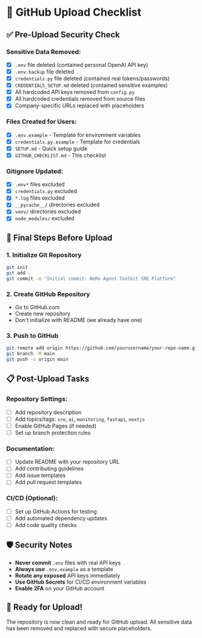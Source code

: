 # 🚀 GitHub Upload Checklist

## ✅ **Pre-Upload Security Check**

### **Sensitive Data Removed:**

- [x] `.env` file deleted (contained personal OpenAI API key)
- [x] `.env.backup` file deleted
- [x] `credentials.py` file deleted (contained real tokens/passwords)
- [x] `CREDENTIALS_SETUP.md` deleted (contained sensitive examples)
- [x] All hardcoded API keys removed from `config.py`
- [x] All hardcoded credentials removed from source files
- [x] Company-specific URLs replaced with placeholders

### **Files Created for Users:**

- [x] `.env.example` - Template for environment variables
- [x] `credentials.py.example` - Template for credentials
- [x] `SETUP.md` - Quick setup guide
- [x] `GITHUB_CHECKLIST.md` - This checklist

### **Gitignore Updated:**

- [x] `.env*` files excluded
- [x] `credentials.py` excluded
- [x] `*.log` files excluded
- [x] `__pycache__/` directories excluded
- [x] `venv/` directories excluded
- [x] `node_modules/` excluded

## 🔧 **Final Steps Before Upload**

### **1. Initialize Git Repository**

```bash
git init
git add .
git commit -m "Initial commit: NeMo Agent Toolkit SRE Platform"
```

### **2. Create GitHub Repository**

- Go to GitHub.com
- Create new repository
- Don't initialize with README (we already have one)

### **3. Push to GitHub**

```bash
git remote add origin https://github.com/yourusername/your-repo-name.git
git branch -M main
git push -u origin main
```

## 📋 **Post-Upload Tasks**

### **Repository Settings:**

- [ ] Add repository description
- [ ] Add topics/tags: `sre`, `ai`, `monitoring`, `fastapi`, `nextjs`
- [ ] Enable GitHub Pages (if needed)
- [ ] Set up branch protection rules

### **Documentation:**

- [ ] Update README with your repository URL
- [ ] Add contributing guidelines
- [ ] Add issue templates
- [ ] Add pull request templates

### **CI/CD (Optional):**

- [ ] Set up GitHub Actions for testing
- [ ] Add automated dependency updates
- [ ] Add code quality checks

## 🛡️ **Security Notes**

- **Never commit** `.env` files with real API keys
- **Always use** `.env.example` as a template
- **Rotate any exposed** API keys immediately
- **Use GitHub Secrets** for CI/CD environment variables
- **Enable 2FA** on your GitHub account

## 🎯 **Ready for Upload!**

The repository is now clean and ready for GitHub upload. All sensitive data has been removed and replaced with secure placeholders.
